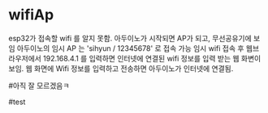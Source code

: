 # wifiAp

esp32가 접속할 wifi 를 알지 못함.
아두이노가 시작되면 AP가 되고, 무선공유기에 보임 
아두이노의 임시 AP 는 'sihyun / 12345678' 로 접속 가능
임시 wifi 접속 후 웹브라우저에서 192.168.4.1 를 입력하면
인터넷에 연결된 wifi 정보를 입력 받는 웹 화변이 보임.
웹 화면에 Wifi 정보를 입력하고 전송하면 
아두이노가 인터넷에 연결됨.

#아직 잘 모르겠음ㅋ

#test